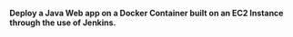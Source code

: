 **Deploy a Java Web app on a Docker Container built on an EC2 Instance through the use of Jenkins.**



